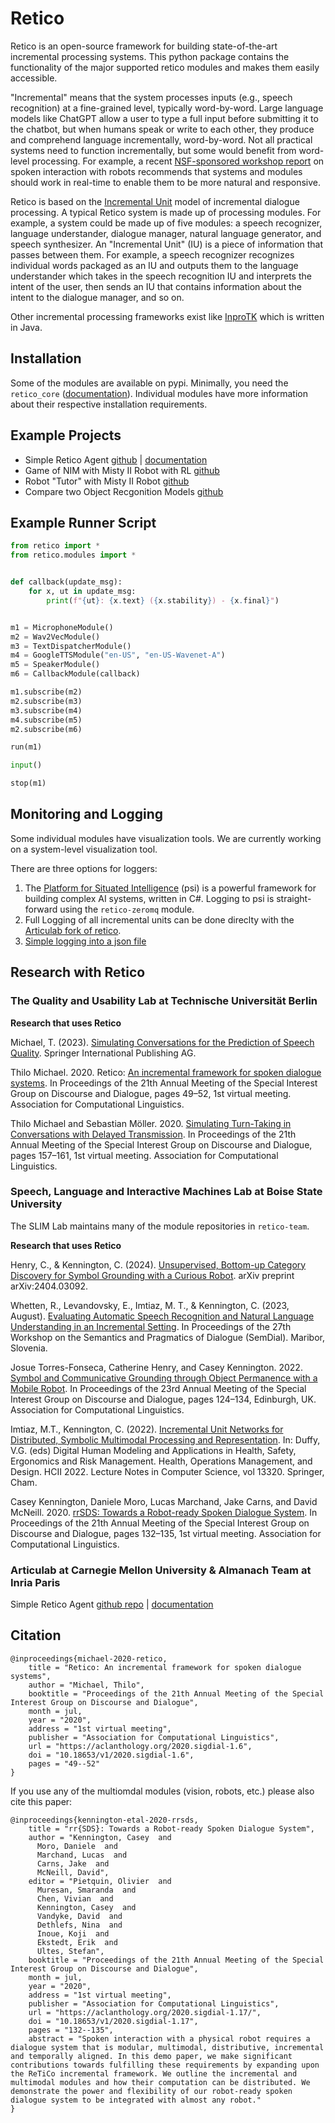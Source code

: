 # Retico

Retico is an open-source framework for building state-of-the-art incremental processing systems. This python package contains the functionality of the major supported retico modules and makes them easily accessible. 

"Incremental" means that the system processes inputs (e.g., speech recognition) at a fine-grained level, typically word-by-word. Large language models like ChatGPT allow a user to type a full input before submitting it to the chatbot, but when humans speak or write to each other, they produce and comprehend language incrementally, word-by-word. Not all practical systems need to function incrementally, but some would benefit from word-level processing. For example, a recent [NSF-sponsored workshop report](https://www.sciencedirect.com/science/article/pii/S0885230821000620?via%3Dihub) on spoken interaction with robots recommends that systems and modules should work in real-time to enable them to be more natural and responsive. 

Retico is based on the [Incremental Unit](https://journals.uic.edu/ojs/index.php/dad/article/view/10712) model of incremental dialogue processing. A typical Retico system is made up of processing modules. For example, a system could be made up of five modules: a speech recognizer, language understander, dialogue manager, natural language generator, and speech synthesizer. An "Incremental Unit" (IU) is a piece of information that passes between them. For example, a speech recognizer recognizes individual words packaged as an IU and outputs them to the language understander which takes in the speech recognition IU and interprets the intent of the user, then sends an IU that contains information about the intent to the dialogue manager, and so on.

Other incremental processing frameworks exist like [InproTK](https://github.com/timobaumann/inprotk) which is written in Java. 


## Installation

Some of the modules are available on pypi. Minimally, you need the `retico_core` ([documentation](https://retico-core.readthedocs.io/en/latest/)). Individual modules have more information about their respective installation requirements. 

## Example Projects

- Simple Retico Agent [github](https://github.com/articulab/simple-retico-agent) | [documentation](https://simple-conversational-retico-agent.readthedocs.io/en/latest/index.html)
- Game of NIM with Misty II Robot with RL [github](https://github.com/bjBSU/nim)
- Robot "Tutor" with Misty II Robot [github](https://github.com/amanaser/Misty-Tutor)
- Compare two Object Recgonition Models [github](https://github.com/porterrigby/HRI-Final-Project)


## Example Runner Script

```python
from retico import *
from retico.modules import *


def callback(update_msg):
    for x, ut in update_msg:
        print(f"{ut}: {x.text} ({x.stability}) - {x.final}")


m1 = MicrophoneModule()
m2 = Wav2VecModule()
m3 = TextDispatcherModule()
m4 = GoogleTTSModule("en-US", "en-US-Wavenet-A")
m5 = SpeakerModule()
m6 = CallbackModule(callback)

m1.subscribe(m2)
m2.subscribe(m3)
m3.subscribe(m4)
m4.subscribe(m5)
m2.subscribe(m6)

run(m1)

input()

stop(m1)
```

## Monitoring and Logging

Some individual modules have visualization tools. We are currently working on a system-level visualization tool.

There are three options for loggers:

1. The [Platform for Situated Intelligence](https://github.com/microsoft/psi) (psi) is a powerful framework for building complex AI systems, written in C#. Logging to psi is straight-forward using the `retico-zeromq` module.
2. Full Logging of all incremental units can be done direclty with the [Articulab fork of retico](https://github.com/articulab/simple-retico-agent).
3. [Simple logging into a json file](https://github.com/retico-team/retico-simplelogger)

## Research with Retico

### The Quality and Usability Lab at Technische Universität Berlin

**Research that uses Retico**

Michael, T. (2023). [Simulating Conversations for the Prediction of Speech Quality](https://depositonce.tu-berlin.de/items/bd35be30-6add-4712-b763-d31b44f84284). Springer International Publishing AG.

Thilo Michael. 2020. Retico: [An incremental framework for spoken dialogue systems](https://aclanthology.org/2020.sigdial-1.6/). In Proceedings of the 21th Annual Meeting of the Special Interest Group on Discourse and Dialogue, pages 49–52, 1st virtual meeting. Association for Computational Linguistics.

Thilo Michael and Sebastian Möller. 2020. [Simulating Turn-Taking in Conversations with Delayed Transmission](https://aclanthology.org/2020.sigdial-1.20/). In Proceedings of the 21th Annual Meeting of the Special Interest Group on Discourse and Dialogue, pages 157–161, 1st virtual meeting. Association for Computational Linguistics.



### Speech, Language and Interactive Machines Lab at Boise State University

The SLIM Lab maintains many of the module repositories in `retico-team`.

**Research that uses Retico**

Henry, C., & Kennington, C. (2024). [Unsupervised, Bottom-up Category Discovery for Symbol Grounding with a Curious Robot](https://aclanthology.org/2022.sigdial-1.14/). arXiv preprint arXiv:2404.03092.

Whetten, R., Levandovsky, E., Imtiaz, M. T., & Kennington, C. (2023, August). [Evaluating Automatic Speech Recognition and Natural Language Understanding in an Incremental Setting](https://www.semdial.org/anthology/papers/Z/Z23/Z23-3012/). In Proceedings of the 27th Workshop on the Semantics and Pragmatics of Dialogue (SemDial). Maribor, Slovenia.

Josue Torres-Fonseca, Catherine Henry, and Casey Kennington. 2022. [Symbol and Communicative Grounding through Object Permanence with a Mobile Robot](https://aclanthology.org/2022.sigdial-1.14/). In Proceedings of the 23rd Annual Meeting of the Special Interest Group on Discourse and Dialogue, pages 124–134, Edinburgh, UK. Association for Computational Linguistics.

Imtiaz, M.T., Kennington, C. (2022). [Incremental Unit Networks for Distributed, Symbolic Multimodal Processing and Representation](https://doi.org/10.1007/978-3-031-06018-2_24). In: Duffy, V.G. (eds) Digital Human Modeling and Applications in Health, Safety, Ergonomics and Risk Management. Health, Operations Management, and Design. HCII 2022. Lecture Notes in Computer Science, vol 13320. Springer, Cham.

Casey Kennington, Daniele Moro, Lucas Marchand, Jake Carns, and David McNeill. 2020. [rrSDS: Towards a Robot-ready Spoken Dialogue System](https://aclanthology.org/2020.sigdial-1.17/). In Proceedings of the 21th Annual Meeting of the Special Interest Group on Discourse and Dialogue, pages 132–135, 1st virtual meeting. Association for Computational Linguistics.



### Articulab at Carnegie Mellon University & Almanach Team at Inria Paris


Simple Retico Agent [github repo](https://github.com/articulab/simple-retico-agent) | [documentation](https://simple-conversational-retico-agent.readthedocs.io/en/latest/index.html)


## Citation

```
@inproceedings{michael-2020-retico,
    title = "Retico: An incremental framework for spoken dialogue systems",
    author = "Michael, Thilo",
    booktitle = "Proceedings of the 21th Annual Meeting of the Special Interest Group on Discourse and Dialogue",
    month = jul,
    year = "2020",
    address = "1st virtual meeting",
    publisher = "Association for Computational Linguistics",
    url = "https://aclanthology.org/2020.sigdial-1.6",
    doi = "10.18653/v1/2020.sigdial-1.6",
    pages = "49--52"
}
```
If you use any of the multiomdal modules (vision, robots, etc.) please also cite this paper:
```
@inproceedings{kennington-etal-2020-rrsds,
    title = "rr{SDS}: Towards a Robot-ready Spoken Dialogue System",
    author = "Kennington, Casey  and
      Moro, Daniele  and
      Marchand, Lucas  and
      Carns, Jake  and
      McNeill, David",
    editor = "Pietquin, Olivier  and
      Muresan, Smaranda  and
      Chen, Vivian  and
      Kennington, Casey  and
      Vandyke, David  and
      Dethlefs, Nina  and
      Inoue, Koji  and
      Ekstedt, Erik  and
      Ultes, Stefan",
    booktitle = "Proceedings of the 21th Annual Meeting of the Special Interest Group on Discourse and Dialogue",
    month = jul,
    year = "2020",
    address = "1st virtual meeting",
    publisher = "Association for Computational Linguistics",
    url = "https://aclanthology.org/2020.sigdial-1.17/",
    doi = "10.18653/v1/2020.sigdial-1.17",
    pages = "132--135",
    abstract = "Spoken interaction with a physical robot requires a dialogue system that is modular, multimodal, distributive, incremental and temporally aligned. In this demo paper, we make significant contributions towards fulfilling these requirements by expanding upon the ReTiCo incremental framework. We outline the incremental and multimodal modules and how their computation can be distributed. We demonstrate the power and flexibility of our robot-ready spoken dialogue system to be integrated with almost any robot."
}
```

